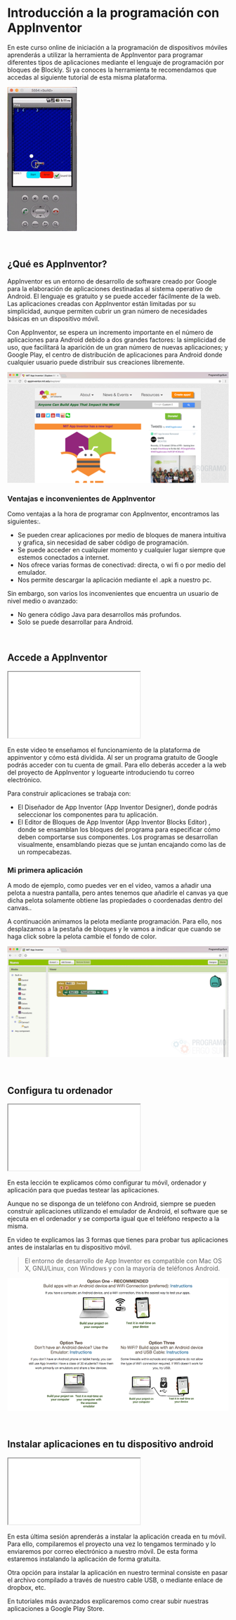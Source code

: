# Introducción a la programación con AppInventor

En este curso online de iniciación a la programación de dispositivos móviles aprenderás a utilizar la herramienta de AppInventor para programar diferentes tipos de aplicaciones mediante el lenguaje de programación por bloques de Blockly. Si ya conoces la herramienta te recomendamos que accedas al siguiente tutorial de esta misma plataforma. 

![](img/preview.gif)



<br />



## ¿Qué es AppInventor?

AppInventor es un entorno de desarrollo de software creado por Google para la elaboración de aplicaciones destinadas al sistema operativo de Android. El lenguaje es gratuito y se puede acceder fácilmente de la web. Las aplicaciones creadas con AppInventor están limitadas por su simplicidad, aunque permiten cubrir un gran número de necesidades básicas en un dispositivo móvil.

Con AppInventor, se espera un incremento importante en el número de aplicaciones para Android debido a dos grandes factores: la simplicidad de uso, que facilitará la aparición de un gran número de nuevas aplicaciones; y Google Play, el centro de distribución de aplicaciones para Android donde cualquier usuario puede distribuir sus creaciones libremente.

![](img/appinventor.png)

### Ventajas e inconvenientes de AppInventor

Como ventajas a la hora de programar con AppInventor, encontramos las siguientes:.

- Se pueden crear aplicaciones por medio de bloques de manera intuitiva y grafica, sin necesidad de saber código de programación.
- Se puede acceder en cualquier momento y cualquier lugar siempre que estemos conectados a internet.
- Nos ofrece varias formas de conectivad: directa, o wi fi o por medio del emulador.
- Nos permite descargar la aplicación mediante el .apk a nuestro pc.

Sin embargo, son varios los inconvenientes que encuentra un usuario de nivel medio o avanzado:

- No genera código Java para desarrollos más profundos.
- Solo se puede desarrollar para Android.



<br />



## Accede a AppInventor

<div class="iframe">
  <iframe src="//www.youtube.com/embed/WaXdkwvdvXI" allowfullscreen></iframe>
</div>

En este video te enseñamos el funcionamiento de la plataforma de appinventor y cómo está dividida. Al ser un programa gratuito de Google podrás acceder con tu cuenta de gmail. Para ello deberás acceder a la web del proyecto de AppInventor y loguearte introduciendo tu correo electrónico.

Para construir aplicaciones se trabaja con:

- El Diseñador de App Inventor (App Inventor Designer), donde podrás seleccionar los componentes para tu aplicación.
- El Editor de Bloques de App Inventor (App Inventor Blocks Editor) , donde se ensamblan los bloques del programa para especificar cómo deben comportarse sus componentes. Los programas se desarrollan visualmente, ensamblando piezas que se juntan encajando como las de un rompecabezas.

### Mi primera aplicación

A modo de ejemplo, como puedes ver en el video, vamos a añadir una pelota a nuestra pantalla, pero antes tenemos que añadirle el canvas ya que dicha pelota solamente obtiene las propiedades o coordenadas dentro del canvas..

A continuación animamos la pelota mediante programación. Para ello, nos desplazamos a la pestaña de bloques y le vamos a indicar que cuando se haga click sobre la pelota cambie el fondo de color.

![](img/programacion.png)



<br />



## Configura tu ordenador

<div class="iframe">
  <iframe src="//www.youtube.com/embed/Bsw2AzxlsDg" allowfullscreen></iframe>
</div>

En esta lección te explicamos cómo configurar tu móvil, ordenador y aplicación para que puedas testear las aplicaciones.

Aunque no se disponga de un teléfono con Android, siempre se pueden construir aplicaciones utilizando el emulador de Android, el software que se ejecuta en el ordenador y se comporta igual que el teléfono respecto a la misma.

En video te explicamos las 3 formas que tienes para probar tus aplicaciones antes de instalarlas en tu dispositivo móvil.

> El entorno de desarrollo de App Inventor es compatible con Mac OS X, GNU/Linux, con Windows y con la mayoría de teléfonos Android.

![](img/configuracion.png)



<br />



## Instalar aplicaciones en tu dispositivo android

<div class="iframe">
  <iframe src="//www.youtube.com/embed/j_EaVXnKuwo" allowfullscreen></iframe>
</div>

En esta última sesión aprenderás a instalar la aplicación creada en tu móvil. Para ello, compilaremos el proyecto una vez lo tengamos terminado y lo enviaremos por correo electrónico a nuestro móvil. De esta forma estaremos instalando la aplicación de forma gratuita.

Otra opción para instalar la aplicación en nuestro terminal consiste en pasar el archivo compilado a través de nuestro cable USB, o mediante enlace de dropbox, etc.

En tutoriales más avanzados explicaremos como crear subir nuestras aplicaciones a Google Play Store.
